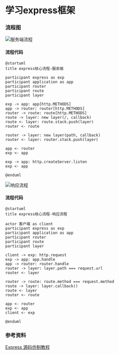 # 学习express框架

### 流程图

![服务端流程](http://www.plantuml.com/plantuml/svg/U9njah5Emp0GXdS_XSTM8c6FAjG191R4K3RKuJ0dnQfnBVjIO4HiL7q31jYG69YGs7YQfg-1xIGLJhhOlly-t-yxUUe8B5LtYf4aXHmVZ4NdwhUVxUzp_Vsq-rXdzUjc-_A--_nYp7XO2cb0KuToSE6OfC0O9GMGNEgGzc6IjikAq0wbH57mw1dcI_Fi99Gemd9T4fdyukpg_F9qDcVCIo7TL2pQlGyrwfvhiHuLjS14uu9hl6-Ee-CZBa2f6n2BSOjDiWwBSUwdA1QvgLmvYlguy_HWqzg_HmmC350vyB1z4tl09VRVURJJyc4OU3AvsAgm28Gpj2jVIqb7g9CBR8hwDdo5F-Dbl_a0)

#### 流程代码

```plantuml
@startuml
title express核心流程-服务端

participant express as exp
participant application as app
participant router
participant route
participant layer

exp -> app: app[http.METHODS]
app -> router: router[http.METHODS]
router -> route: route[http.METHODS]
route -> layer: new layer(/, callback)
route <- layer: route.stack.push(layer)
router <- route

router -> layer: new layer(path, callback)
router <- layer: router.stack.push(layer)

app <- router
exp <- app

exp -> app: http.createServer.listen
exp <- app

@enduml
```

![响应流程](http://www.plantuml.com/plantuml/svg/U9nbKJ5En30GxFqAbr343uW8kgyipagny3d6taXGdcYG41Ky054X8K65G3Iy9hblu8qTJj4rySxCxeozsKI2GCFM2Z9aKUAr3nZZzFmz_jvEdxlzwtqrFZwCFqyP206Q-Y37zvVfxcl_zY4XIcqDEX8-EHbjF3XQV5XDvKe2xwtHGAPtB2UuaaC_48PZQiLOk4az8WVBwfn3QjaHUHNmQi188Z4i9FkQFwe3rreKgMGwfzJbNCICM9y3wdme3zJ9fcbayLP3i4llMRLSvZ0yLyLRRP6wlbsDPoeF78LfiFO2zEN9QMduJpWaveNCRrbGc1-S4E-px2KXNhxOe6lv5_y1qw2uXm00)

#### 流程代码

```plantuml
@startuml
title express核心流程-响应流程

actor 客户端 as client
participant express as exp
participant application as app
participant router
participant route
participant layer

client -> exp: http.request
exp -> app: app.handle
app -> router: router.handle
router -> layer: layer.path === request.url
router <- layer

router -> route: route.method === request.method
route -> layer: layer.callback()
route <- layer
router <- route

app <- router
exp <- app
client <- exp

@enduml
```



### 参考资料

[Express 源码仿制教程](https://wangzhechao.com/express_1/)